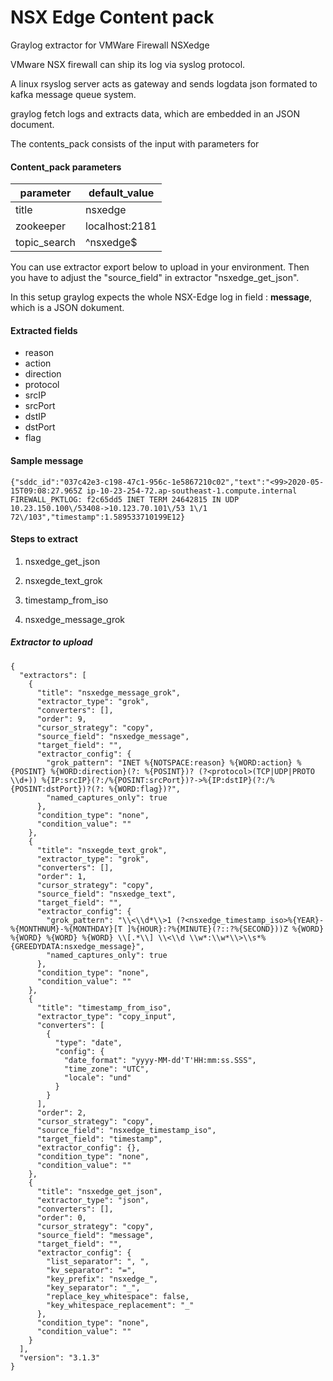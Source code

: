 # NSX Edge Content pack
Graylog extractor for VMWare Firewall NSXedge

VMware NSX firewall can ship its log  via syslog protocol.

A linux rsyslog server acts as gateway and sends logdata json formated  to kafka message queue system.  

graylog fetch logs and extracts data, which are embedded in an JSON document.

The contents_pack consists of the input with parameters for 

#### Content_pack parameters

| parameter    | default_value  |
| ------------ | -------------- |
| title        | nsxedge        |
| zookeeper    | localhost:2181 |
| topic_search | ^nsxedge$      |

You can use extractor export below to upload in your environment.  Then you have to adjust the "source_field" in extractor "nsxedge_get_json".

In this setup graylog expects the whole NSX-Edge log in field : **message**, which is a JSON dokument.



#### Extracted fields

- reason
- action
- direction
- protocol
- srcIP
- srcPort
- dstIP
- dstPort
- flag

#### Sample message

    {"sddc_id":"037c42e3-c198-47c1-956c-1e5867210c02","text":"<99>2020-05-15T09:08:27.965Z ip-10-23-254-72.ap-southeast-1.compute.internal FIREWALL_PKTLOG: f2c65dd5 INET TERM 24642815 IN UDP 10.23.150.100\/53408->10.123.70.101\/53 1\/1 72\/103","timestamp":1.589533710199E12}

#### Steps to extract

1. nsxedge_get_json 

2. nsxegde_text_grok
3. timestamp_from_iso
4. nsxedge_message_grok

##### Extractor to upload


```
{
  "extractors": [
    {
      "title": "nsxedge_message_grok",
      "extractor_type": "grok",
      "converters": [],
      "order": 9,
      "cursor_strategy": "copy",
      "source_field": "nsxedge_message",
      "target_field": "",
      "extractor_config": {
        "grok_pattern": "INET %{NOTSPACE:reason} %{WORD:action} %{POSINT} %{WORD:direction}(?: %{POSINT})? (?<protocol>(TCP|UDP|PROTO \\d+)) %{IP:srcIP}(?:/%{POSINT:srcPort})?->%{IP:dstIP}(?:/%{POSINT:dstPort})?(?: %{WORD:flag})?",
        "named_captures_only": true
      },
      "condition_type": "none",
      "condition_value": ""
    },
    {
      "title": "nsxegde_text_grok",
      "extractor_type": "grok",
      "converters": [],
      "order": 1,
      "cursor_strategy": "copy",
      "source_field": "nsxedge_text",
      "target_field": "",
      "extractor_config": {
        "grok_pattern": "\\<\\d*\\>1 (?<nsxedge_timestamp_iso>%{YEAR}-%{MONTHNUM}-%{MONTHDAY}[T ]%{HOUR}:?%{MINUTE}(?::?%{SECOND}))Z %{WORD} %{WORD} %{WORD} %{WORD} \\[.*\\] \\<\\d \\w*:\\w*\\>\\s*%{GREEDYDATA:nsxedge_message}",
        "named_captures_only": true
      },
      "condition_type": "none",
      "condition_value": ""
    },
    {
      "title": "timestamp_from_iso",
      "extractor_type": "copy_input",
      "converters": [
        {
          "type": "date",
          "config": {
            "date_format": "yyyy-MM-dd'T'HH:mm:ss.SSS",
            "time_zone": "UTC",
            "locale": "und"
          }
        }
      ],
      "order": 2,
      "cursor_strategy": "copy",
      "source_field": "nsxedge_timestamp_iso",
      "target_field": "timestamp",
      "extractor_config": {},
      "condition_type": "none",
      "condition_value": ""
    },
    {
      "title": "nsxedge_get_json",
      "extractor_type": "json",
      "converters": [],
      "order": 0,
      "cursor_strategy": "copy",
      "source_field": "message",
      "target_field": "",
      "extractor_config": {
        "list_separator": ", ",
        "kv_separator": "=",
        "key_prefix": "nsxedge_",
        "key_separator": "_",
        "replace_key_whitespace": false,
        "key_whitespace_replacement": "_"
      },
      "condition_type": "none",
      "condition_value": ""
    }
  ],
  "version": "3.1.3"
}
```

